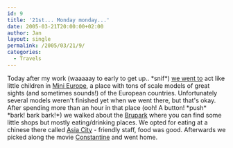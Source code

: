```yaml
---
id: 9
title: '21st... Monday monday...'
date: 2005-03-21T20:00:00+02:00
author: Jan
layout: single
permalink: /2005/03/21/9/
categories:
  - Travels
---
```

Today after my work (waaaaay to early to get up.. \*snif\*) [we went to](https://sadevil.org/piwigo/index.php/category/16-mini_europe) act like little children in [Mini Europe](http://www.minieurope.com/), a place with tons of scale models of great sights (and sometimes sounds!) of the European countries. Unfortunately several models weren't finished yet when we went there, but that's okay. After spending more than an hour in that place (ooh! A button! \*push\* \*bark! bark bark!\*) we walked about the [Brupark](http://www.bruparck.com/) where you can find some little shops but mostly eating/drinking places. We opted for eating at a chinese there called [Asia City](http://www.bruparck.com/village_nl.asp#perma) - friendly staff, food was good. Afterwards we picked along the movie [Constantine](http://www.imdb.com/title/tt0360486/) and went home.